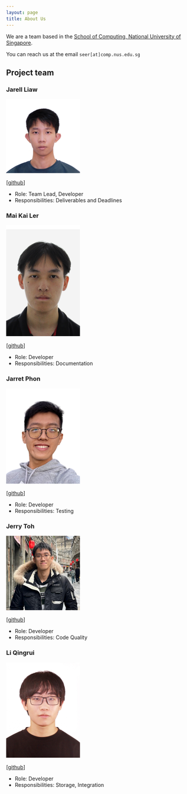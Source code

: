 ```yaml
---
layout: page
title: About Us
---
```


We are a team based in the [School of Computing, National University of Singapore](https://www.comp.nus.edu.sg).

You can reach us at the email `seer[at]comp.nus.edu.sg`

## Project team

### Jarell Liaw

<img src="images/liawjarell.jpg" width="200px">

[[github](https://github.com/liawjarell)]

* Role: Team Lead, Developer
* Responsibilities: Deliverables and Deadlines

### Mai Kai Ler

<img src="images/kailermai.png" width="200px">

[[github](https://github.com/kailermai)]


* Role: Developer
* Responsibilities: Documentation

### Jarret Phon

<img src="images/jarretphon.png" width="200px">

[[github](http://github.com/jarretphon)]


* Role: Developer
* Responsibilities: Testing

### Jerry Toh

<img src="images/jerrytys.png" width="200px">

[[github](http://github.com/Jerrytys)]


* Role: Developer
* Responsibilities: Code Quality

### Li Qingrui

<img src="images/lqr1019.png" width="200px">

[[github](http://github.com/lqr1019)]


* Role: Developer
* Responsibilities: Storage, Integration
